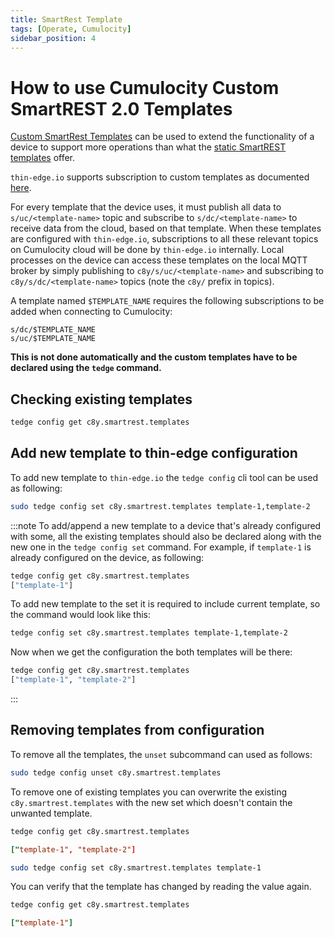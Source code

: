 ```yaml
---
title: SmartRest Template
tags: [Operate, Cumulocity]
sidebar_position: 4
---
```


# How to use Cumulocity Custom SmartREST 2.0 Templates

[Custom SmartRest Templates](https://cumulocity.com/guides/reference/smartrest-two) can be used to extend the functionality of a device to support more operations than what the [static SmartREST templates](https://cumulocity.com/guides/reference/smartrest-two/#mqtt-static-templates) offer.

`thin-edge.io` supports subscription to custom templates as documented [here](https://cumulocity.com/guides/users-guide/device-management/#smartrest-templates).

For every template that the device uses, it must publish all data to `s/uc/<template-name>` topic and subscribe to `s/dc/<template-name>` to receive data from the cloud, based on that template.
When these templates are configured with `thin-edge.io`, subscriptions to all these relevant topics on Cumulocity cloud will be done by `thin-edge.io` internally.
Local processes on the device can access these templates on the local MQTT broker by simply publishing to `c8y/s/uc/<template-name>` and subscribing to `c8y/s/dc/<template-name>` topics (note the `c8y/` prefix in topics).

A template named `$TEMPLATE_NAME` requires the following subscriptions to be added when connecting to Cumulocity:

```text
s/dc/$TEMPLATE_NAME
s/uc/$TEMPLATE_NAME
```

**This is not done automatically and the custom templates have to be declared using the `tedge` command.**

## Checking existing templates

```sh
tedge config get c8y.smartrest.templates
```

## Add new template to thin-edge configuration

To add new template to `thin-edge.io` the `tedge config` cli tool can be used as following:

```sh
sudo tedge config set c8y.smartrest.templates template-1,template-2
```

:::note
To add/append a new template to a device that's already configured with some, all the existing templates should also be declared along with the new one in the `tedge config set` command.
For example, if `template-1` is already configured on the device, as following:

```sh
tedge config get c8y.smartrest.templates
["template-1"]
```

To add new template to the set it is required to include current template, so the command would look like this:

```sh
tedge config set c8y.smartrest.templates template-1,template-2
```

Now when we get the configuration the both templates will be there:

```sh
tedge config get c8y.smartrest.templates
["template-1", "template-2"]
```
:::

## Removing templates from configuration

To remove all the templates, the `unset` subcommand can used as follows:

```sh
sudo tedge config unset c8y.smartrest.templates
```

To remove one of existing templates you can overwrite the existing `c8y.smartrest.templates` with the new set which doesn't contain the unwanted template.

```sh
tedge config get c8y.smartrest.templates
```

```toml title="Output"
["template-1", "template-2"]
```

```sh
sudo tedge config set c8y.smartrest.templates template-1
```

You can verify that the template has changed by reading the value again.

```sh
tedge config get c8y.smartrest.templates
```

```toml title="Output"
["template-1"]
```
